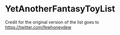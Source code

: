 # YetAnotherFantasyToyList
Credit for the original version of the list goes to https://twitter.com/fewhoneydew
